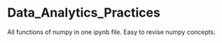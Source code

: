 # Data_Analytics_Practices

All functions of numpy in one ipynb file. 
Easy to revise numpy concepts.
